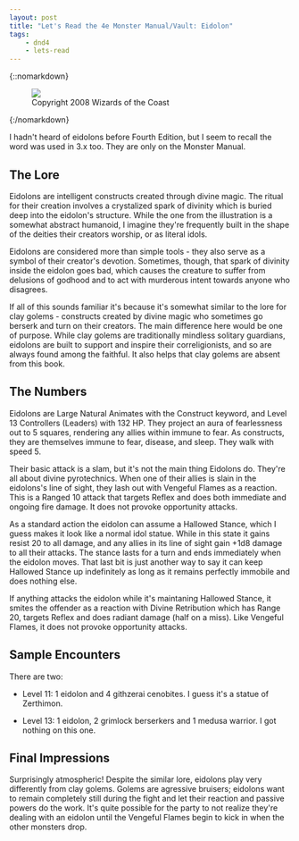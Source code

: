 ```yaml
---
layout: post
title: "Let's Read the 4e Monster Manual/Vault: Eidolon"
tags:
    - dnd4
    - lets-read
---
```


{::nomarkdown}
<figure class="left">
  <img src="{{ "/assets/wir-mm-4e-eidolon.png" | absolute_url }}"/>
  <figcaption>
    Copyright 2008 Wizards of the Coast
  </figcaption>
</figure>
{:/nomarkdown}

I hadn't heard of eidolons before Fourth Edition, but I seem to recall the word
was used in 3.x too. They are only on the Monster Manual.

## The Lore

Eidolons are intelligent constructs created through divine magic. The ritual for
their creation involves a crystalized spark of divinity which is buried deep
into the eidolon's structure. While the one from the illustration is a somewhat
abstract humanoid, I imagine they're frequently built in the shape of the
deities their creators worship, or as literal idols.

Eidolons are considered more than simple tools - they also serve as a symbol of
their creator's devotion. Sometimes, though, that spark of divinity inside the
eidolon goes bad, which causes the creature to suffer from delusions of godhood
and to act with murderous intent towards anyone who disagrees.

If all of this sounds familiar it's because it's somewhat similar to the lore
for clay golems - constructs created by divine magic who sometimes go berserk
and turn on their creators. The main difference here would be one of
purpose. While clay golems are traditionally mindless solitary guardians,
eidolons are built to support and inspire their correligionists, and so are
always found among the faithful. It also helps that clay golems are absent from
this book.

## The Numbers

Eidolons are Large Natural Animates with the Construct keyword, and Level 13
Controllers (Leaders) with 132 HP. They project an aura of fearlessness out to 5
squares, rendering any allies within immune to fear. As constructs, they are
themselves immune to fear, disease, and sleep. They walk with speed 5.

Their basic attack is a slam, but it's not the main thing Eidolons do. They're
all about divine pyrotechnics. When one of their allies is slain in the
eidolons's line of sight, they lash out with Vengeful Flames as a reaction. This
is a Ranged 10 attack that targets Reflex and does both immediate and ongoing
fire damage. It does not provoke opportunity attacks.

As a standard action the eidolon can assume a Hallowed Stance, which I guess
makes it look like a normal idol statue. While in this state it gains resist 20
to all damage, and any allies in its line of sight gain +1d8 damage to all their
attacks. The stance lasts for a turn and ends immediately when the eidolon
moves. That last bit is just another way to say it can keep Hallowed Stance up
indefinitely as long as it remains perfectly immobile and does nothing else.

If anything attacks the eidolon while it's maintaning Hallowed Stance, it smites
the offender as a reaction with Divine Retribution which has Range 20, targets
Reflex and does radiant damage (half on a miss). Like Vengeful Flames, it does
not provoke opportunity attacks.

## Sample Encounters

There are two:

- Level 11: 1 eidolon and 4 githzerai cenobites. I guess it's a statue of
  Zerthimon.

- Level 13: 1 eidolon, 2 grimlock berserkers and 1 medusa warrior. I got nothing
  on this one.

## Final Impressions

Surprisingly atmospheric! Despite the similar lore, eidolons play very
differently from clay golems. Golems are agressive bruisers; eidolons want to
remain completely still during the fight and let their reaction and passive
powers do the work. It's quite possible for the party to not realize they're
dealing with an eidolon until the Vengeful Flames begin to kick in when the
other monsters drop.
